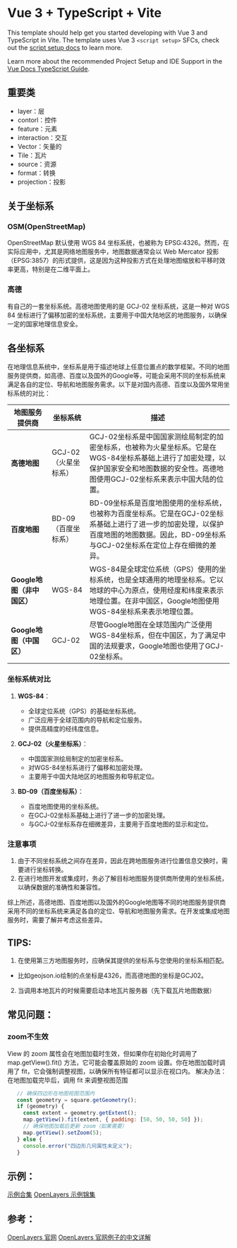 # Vue 3 + TypeScript + Vite

This template should help get you started developing with Vue 3 and TypeScript in Vite. The template uses Vue 3 `<script setup>` SFCs, check out the [script setup docs](https://v3.vuejs.org/api/sfc-script-setup.html#sfc-script-setup) to learn more.

Learn more about the recommended Project Setup and IDE Support in the [Vue Docs TypeScript Guide](https://vuejs.org/guide/typescript/overview.html#project-setup).


## 重要类
 - layer：层
 - contorl：控件
 - feature：元素
 - interaction：交互
 - Vector：矢量的
 - Tile：瓦片
 - source：资源
 - format：转换
 - projection：投影


## 关于坐标系
  ### OSM(OpenStreetMap)
  OpenStreetMap 默认使用 WGS 84 坐标系统，也被称为 EPSG:4326。然而，在实际应用中，尤其是网络地图服务中，地图数据通常会以 Web Mercator 投影（EPSG:3857）的形式提供，这是因为这种投影方式在处理地图缩放和平移时效率更高，特别是在二维平面上。

  ### 高德
  有自己的一套坐标系统。高德地图使用的是 GCJ-02 坐标系统，这是一种对 WGS 84 坐标进行了偏移加密的坐标系统，主要用于中国大陆地区的地图服务，以确保一定的国家地理信息安全。


## 各坐标系

  在地理信息系统中，坐标系是用于描述地球上任意位置点的数学框架。不同的地图服务提供商，如高德、百度以及国外的Google等，可能会采用不同的坐标系统来满足各自的定位、导航和地图服务需求。以下是对国内高德、百度以及国外常用坐标系统的对比：

| 地图服务提供商 | 坐标系统 | 描述 |
| --- | --- | --- |
| **高德地图** | GCJ-02（火星坐标系） | GCJ-02坐标系是中国国家测绘局制定的加密坐标系，也被称为火星坐标系。它是在WGS-84坐标系基础上进行了加密处理，以保护国家安全和地图数据的安全性。高德地图使用GCJ-02坐标系来表示中国大陆的位置。 |
| **百度地图** | BD-09（百度坐标系） | BD-09坐标系是百度地图使用的坐标系统，也被称为百度坐标系。它是在GCJ-02坐标系基础上进行了进一步的加密处理，以保护百度地图的地图数据。因此，BD-09坐标系与GCJ-02坐标系在定位上存在细微的差异。 |
| **Google地图（非中国区）** | WGS-84 | WGS-84是全球定位系统（GPS）使用的坐标系统，也是全球通用的地理坐标系。它以地球的中心为原点，使用经度和纬度来表示地理位置。在非中国区，Google地图使用WGS-84坐标系来表示地理位置。 |
| **Google地图（中国区）** | GCJ-02 | 尽管Google地图在全球范围内广泛使用WGS-84坐标系，但在中国区，为了满足中国的法规要求，Google地图也使用了GCJ-02坐标系。 |

### 坐标系统对比

1. **WGS-84**：

	* 全球定位系统（GPS）的基础坐标系统。
	* 广泛应用于全球范围内的导航和定位服务。
	* 提供高精度的经纬度信息。

2. **GCJ-02（火星坐标系）**：

	* 中国国家测绘局制定的加密坐标系。
	* 对WGS-84坐标系进行了偏移和加密处理。
	* 主要用于中国大陆地区的地图服务和导航定位。

3. **BD-09（百度坐标系）**：

	* 百度地图使用的坐标系统。
	* 在GCJ-02坐标系基础上进行了进一步的加密处理。
	* 与GCJ-02坐标系存在细微差异，主要用于百度地图的显示和定位。

### 注意事项

1. 由于不同坐标系统之间存在差异，因此在跨地图服务进行位置信息交换时，需要进行坐标转换。
2. 在进行地图开发或集成时，务必了解目标地图服务提供商所使用的坐标系统，以确保数据的准确性和兼容性。

综上所述，高德地图、百度地图以及国外的Google地图等不同的地图服务提供商采用不同的坐标系统来满足各自的定位、导航和地图服务需求。在开发或集成地图服务时，需要了解并考虑这些差异。
  

## TIPS:
1. 在使用第三方地图服务时，应确保其提供的坐标系与您使用的坐标系相匹配。
  - 比如geojson.io绘制的点坐标是4326，而高德地图的坐标是GCJ02。
2. 当调用本地瓦片的时候需要启动本地瓦片服务器（先下载瓦片地图数据）



## 常见问题：
### zoom不生效
View 的 zoom 属性会在地图加载时生效，但如果你在初始化时调用了 map.getView().fit() 方法，它可能会覆盖原始的 zoom 设置。你在地图加载时调用了 fit，它会强制调整视图，以确保所有特征都可以显示在视口内。
 解决办法：在地图加载完毕后，调用 fit 来调整视图范围
 ```js
    // 确保四边形在地图视图范围内
    const geometry = square.getGeometry();
    if (geometry) {
      const extent = geometry.getExtent();
      map.getView().fit(extent, { padding: [50, 50, 50, 50] });
      // 确保地图加载后更新 zoom（如果需要）
      map.getView().setZoom(5);
    } else {
      console.error("四边形几何属性未定义");
    }
 ```


 ## 示例：
 [示例合集](https://openlayers.vip/examples/)
 [OpenLayers 示例锦集](http://develop.smaryun.com:81/API/JS/OL3InterfaceDemo/index.htm)

 ## 参考：
 [OpenLayers 官网](https://openlayers.org/)
 [OpenLayers 官网例子的中文详解](https://segmentfault.com/a/1190000009679800)